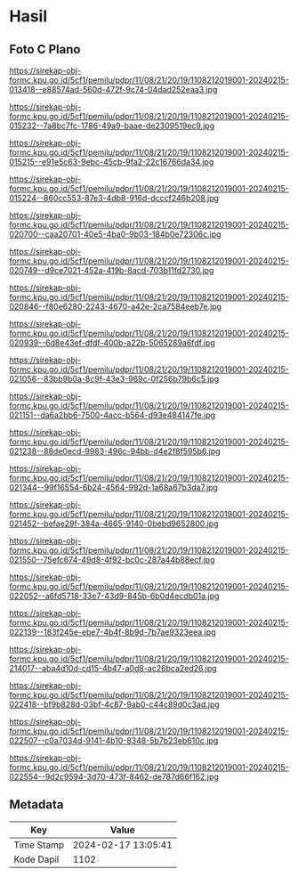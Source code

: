 # Hasil

## Foto C Plano

https://sirekap-obj-formc.kpu.go.id/5cf1/pemilu/pdpr/11/08/21/20/19/1108212019001-20240215-013418--e88574ad-560d-472f-9c74-04dad252eaa3.jpg

https://sirekap-obj-formc.kpu.go.id/5cf1/pemilu/pdpr/11/08/21/20/19/1108212019001-20240215-015232--7a8bc7fc-1786-49a9-baae-de2309519ec9.jpg

https://sirekap-obj-formc.kpu.go.id/5cf1/pemilu/pdpr/11/08/21/20/19/1108212019001-20240215-015215--e91e5c63-9ebc-45cb-9fa2-22c16766da34.jpg

https://sirekap-obj-formc.kpu.go.id/5cf1/pemilu/pdpr/11/08/21/20/19/1108212019001-20240215-015224--860cc553-87e3-4db8-916d-dcccf246b208.jpg

https://sirekap-obj-formc.kpu.go.id/5cf1/pemilu/pdpr/11/08/21/20/19/1108212019001-20240215-020700--caa20701-40e5-4ba0-9b03-184b0e72306c.jpg

https://sirekap-obj-formc.kpu.go.id/5cf1/pemilu/pdpr/11/08/21/20/19/1108212019001-20240215-020749--d9ce7021-452a-419b-8acd-703b11fd2730.jpg

https://sirekap-obj-formc.kpu.go.id/5cf1/pemilu/pdpr/11/08/21/20/19/1108212019001-20240215-020846--f80e6280-2243-4670-a42e-2ca7584eeb7e.jpg

https://sirekap-obj-formc.kpu.go.id/5cf1/pemilu/pdpr/11/08/21/20/19/1108212019001-20240215-020939--6d8e43ef-dfdf-400b-a22b-5065289a6fdf.jpg

https://sirekap-obj-formc.kpu.go.id/5cf1/pemilu/pdpr/11/08/21/20/19/1108212019001-20240215-021056--83bb9b0a-8c9f-43e3-969c-0f256b79b6c5.jpg

https://sirekap-obj-formc.kpu.go.id/5cf1/pemilu/pdpr/11/08/21/20/19/1108212019001-20240215-021151--da6a2bb6-7500-4acc-b564-d93e484147fe.jpg

https://sirekap-obj-formc.kpu.go.id/5cf1/pemilu/pdpr/11/08/21/20/19/1108212019001-20240215-021238--88de0ecd-9983-496c-94bb-d4e2f8f595b6.jpg

https://sirekap-obj-formc.kpu.go.id/5cf1/pemilu/pdpr/11/08/21/20/19/1108212019001-20240215-021344--99f16554-6b24-4564-992d-1a68a67b3da7.jpg

https://sirekap-obj-formc.kpu.go.id/5cf1/pemilu/pdpr/11/08/21/20/19/1108212019001-20240215-021452--befae29f-384a-4665-9140-0bebd9652800.jpg

https://sirekap-obj-formc.kpu.go.id/5cf1/pemilu/pdpr/11/08/21/20/19/1108212019001-20240215-021550--75efc674-49d8-4f92-bc0c-287a44b88ecf.jpg

https://sirekap-obj-formc.kpu.go.id/5cf1/pemilu/pdpr/11/08/21/20/19/1108212019001-20240215-022052--a6fd5718-33e7-43d9-845b-6b0d4ecdb01a.jpg

https://sirekap-obj-formc.kpu.go.id/5cf1/pemilu/pdpr/11/08/21/20/19/1108212019001-20240215-022139--183f245e-ebe7-4b4f-8b9d-7b7ae9323eea.jpg

https://sirekap-obj-formc.kpu.go.id/5cf1/pemilu/pdpr/11/08/21/20/19/1108212019001-20240215-214017--aba4d10d-cd15-4b47-a0d8-ac26bca2ed26.jpg

https://sirekap-obj-formc.kpu.go.id/5cf1/pemilu/pdpr/11/08/21/20/19/1108212019001-20240215-022418--bf9b828d-03bf-4c87-9ab0-c44c89d0c3ad.jpg

https://sirekap-obj-formc.kpu.go.id/5cf1/pemilu/pdpr/11/08/21/20/19/1108212019001-20240215-022507--c0a7034d-9141-4b10-8348-5b7b23eb610c.jpg

https://sirekap-obj-formc.kpu.go.id/5cf1/pemilu/pdpr/11/08/21/20/19/1108212019001-20240215-022554--9d2c9594-3d70-473f-8462-de787d66f162.jpg


## Metadata

| Key        | Value               |
| ---------- | ------------------- |
| Time Stamp | 2024-02-17 13:05:41 |
| Kode Dapil | 1102                |



